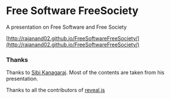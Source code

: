 # Free Software FreeSociety
A presentation on Free Software and Free Society

[http://rajanand02.github.io/FreeSoftwareFreeSociety/](http://rajanand02.github.io/FreeSoftwareFreeSociety/)

### Thanks

Thanks to [Sibi Kanagaraj](https://www.facebook.com/sibi.kanagaraj). Most of the contents are taken from his presentation.

Thanks to all the contributors of [reveal.js](https://github.com/hakimel/reveal.js)
